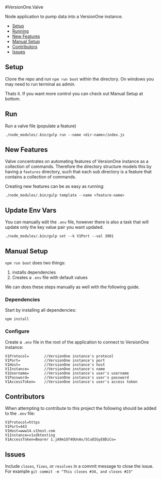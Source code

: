 #VersionOne.Valve

Node application to pump data into a VersionOne instance.

- [Setup](#setup)
- [Running](#run)
- [New Features](#new-features)
- [Manual Setup](#manual-setup)
- [Contributors](#contributors)
- [Issues](#issues)

## Setup
Clone the repo and run `npm run boot` within the directory.
On windows you may need to run terminal as admin.

Thats it. If you want more control you can check out Manual Setup at bottom.

## Run
Run a valve file (populate a feature)
```
./node_modules/.bin/gulp run --name <dir-name>/index.js
```

## New Features
Valve concentrates on automating features of VersionOne instance as a collection of commands.
Therefore the directory structure models this by having a `features` directory,
such that each sub directory is a feature that contains a collection of commands.

Creating new features can be as easy as running:
```
./node_modules/.bin/gulp template --name <feature-name>
```

## Update Env Vars

You can manually edit the `.env` file, however there is also a task that
will update only the key value pair you want updated.

```
./node_modules/.bin/gulp set --k V1Port --val 3001
```

## Manual Setup

`npm run boot` does two things:
1. installs dependencies
2. Creates a `.env` file with default values

We can does these steps manually as well with the following guide.

### Dependencies
Start by installing all dependencies:
```
npm install
```

### Configure
Create a `.env` file in the root of the application to connect to VersionOne instance:

```
V1Protocol=       //VersionOne instance's protocol
V1Port=           //VersionOne instance's port
V1Host=           //VersionOne instance's host
V1Instance=       //VersionOne instance's name
V1Username=       //VersionOne instance's user's username
V1Password=       //VersionOne instance's user's password
V1AccessToken=    //VersionOne instance's user's access token
```

## Contributors

When attempting to contribute to this project the following should be added to the `.env` file:

```
V1Protocol=https
V1Port=443
V1Host=www14.v1host.com
V1Instance=v1sdktesting
V1AccessToken=Bearer 1.jA9m1Of4OUnAx/SCuOIGyE8DiCo=
```

## Issues

Include `closes`, `fixes`, or `resolves` in a commit message to close the issue.
For example `git commit -m "This closes #34, and closes #23"`
